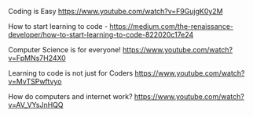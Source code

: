 Coding is Easy 
https://www.youtube.com/watch?v=F9GujgK0y2M

How to start learning to code - 
https://medium.com/the-renaissance-developer/how-to-start-learning-to-code-822020c17e24

Computer Science is for everyone! 
https://www.youtube.com/watch?v=FpMNs7H24X0

Learning to code is not just for Coders
https://www.youtube.com/watch?v=MvTSPwftvyo

How do computers and internet work? 
https://www.youtube.com/watch?v=AV_VYsJnHQQ
